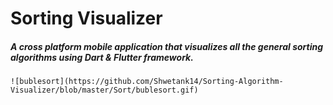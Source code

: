 # Sorting Visualizer

##### A cross platform mobile application that visualizes all the general sorting algorithms using Dart & Flutter framework.

    ![bublesort](https://github.com/Shwetank14/Sorting-Algorithm-Visualizer/blob/master/Sort/bublesort.gif)
